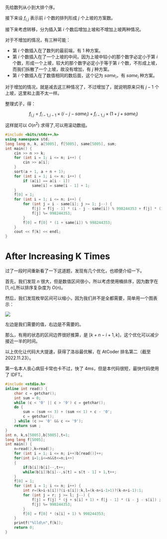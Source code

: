 先给数列从小到大排个序。

接下来设 $f_{i,j}$ 表示前 $i$ 个数的排列形成 $j$ 个上坡的方案数。

接下来考虑转移，分为插入第 $i$ 个数后增加上坡和不增加上坡两种情况。

对于不增加的情况，有三种可能：

- 第 $i$ 个数插入在了数列的最前端，有 $1$ 种方案。
- 第 $i$ 个数插入在了一个上坡的中间，因为上坡中较小的那个数字必定小于第 $i$ 个数，形成一个上坡，较大的那个数字必定小于等于第 $i$ 个数，不形成上坡，而我们拆散了一个上坡，故没有增加，有 $j$ 种方案。
- 第 $i$ 个数插入在了数值相同的数后面，这个记为 $same_i$，有 $same_i$ 种方案。

对于增加的情况，就是减去这三种情况了，不过增加了，就说明原来只有 $j-1$ 个上坡，这里和上面不太一样。

整理式子，得：

$$ 
f_{i,j} = f_{i-1,j-1} \times (i - j - same_i) + f_{i-1,j} \times (1 + j + same_i)
$$

这样就可以 $O(n^2)$ 求得了,可以用滚动数组。



```cpp
#include <bits/stdc++.h>
using namespace std;
long long n, k, a[5005], f[5005], same[5005], sum;
int main() {
    cin >> n >> k;
    for (int i = 1; i <= n; i++) {
        cin >> a[i];
    }
    sort(a + 1, a + n + 1);
    for (int i = 1; i <= n; i++) {
        if (a[i] == a[i - 1])
            same[i] = same[i - 1] + 1;
    }
    f[0] = 1;
    for (int i = 1; i <= n; i++) {
        for (int j = i - same[i]; j >= 1; j--) {
            f[j] = f[j - 1] * (i - j - same[i]) % 998244353 + f[j] * (1 + j + same[i]) % 998244353;
            f[j] %= 998244353;
        }
        f[0] = f[0] * (1 + same[i]) % 998244353;
    }
    cout << f[k] << endl;
}
```

# After Increasing K Times

过了一段时间重新看了一下这道题，发现有几个优化，也顺便介绍一下。

首先，我们发现 $n$ 很大，但是数值区间很小，所以考虑使用桶排序，因为数字在 $[1,n]$,所以排序复杂度为 $O(n)$。

然后，我们发现枚举区间可以缩小，因为我们并不是全都需要，简单用一个图表示：

![](https://cdn.luogu.com.cn/upload/image_hosting/8atzkj69.png)

左边是我们需要的值，右边是不需要的。

那么，有用的状态的区间边界很好推算，是 $[k+n-i+1,k]$，这个优化可以减少接近一半的时间。

以上优化让代码大大提速，获得了洛谷最优解，在 AtCoder 排名第二（截至2022.11.23）。

第一名本人丧心病狂卡常也卡不过，快了 4ms，但是本代码很短，最快代码使用了 IDFT。

```cpp
#include <stdio.h>
inline int read() {
    char c = getchar();
    int sum = 0;
    while (c < '0' || c > '9') c = getchar();
    do {
        sum = (sum << 3) + (sum << 1) + c - '0';
        c = getchar();
    } while (c >= '0' && c <= '9');
    return sum ;
}
int n, k,s[5005],b[5005],t=1;
long long f[5005];
int main() {
    n=read(),k=read();
    for (int i = 1; i <= n; i++)b[read()]++;
    for(int i=1;i<=n&&t<=n;i++)
    {
    	if(b[i])b[i]--,t++;
    	while(b[i])b[i]--,s[t] = s[t - 1] + 1,t++;
	} 
    f[0] = 1;
    for (int i = 1; i <= n; i++) {
		int r=(k>i-s[i])?(i-s[i]):k,l=(k-n+i-1>1)?(k-n+i-1):1;
        for (int j = r; j >= l; j--) {
            f[j] = f[j] * (j + s[i] + 1) + f[j - 1] * (i - j - s[i]) ;
            f[j] %= 998244353;
        }
        f[0] = f[0] * (s[i] + 1) % 998244353;
    }
    printf("%lld\n",f[k]);
    return 0;
}
```